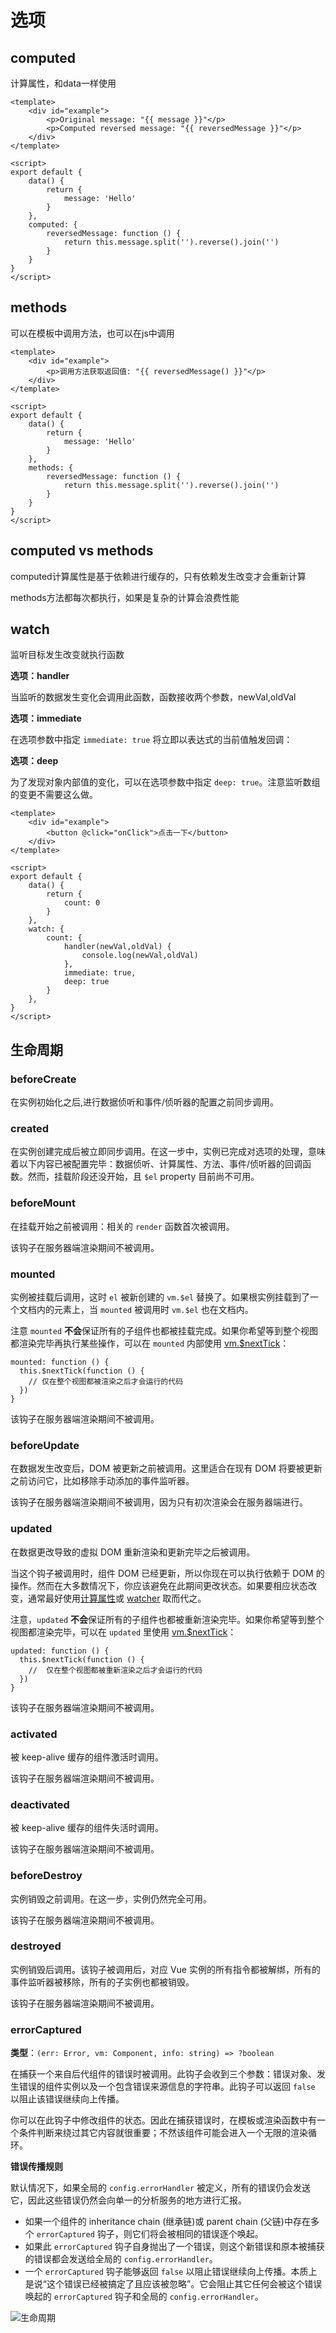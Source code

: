 # 选项

## computed

计算属性，和data一样使用

```vue
<template>
    <div id="example">
        <p>Original message: "{{ message }}"</p>
        <p>Computed reversed message: "{{ reversedMessage }}"</p>
    </div>
</template>

<script>
export default {
    data() {
        return {
            message: 'Hello'
        }
    },
    computed: {
        reversedMessage: function () {
            return this.message.split('').reverse().join('')
        }
    }
}
</script>
```


## methods

可以在模板中调用方法，也可以在js中调用

```vue
<template>
    <div id="example">
        <p>调用方法获取返回值: "{{ reversedMessage() }}"</p>
    </div>
</template>

<script>
export default {
    data() {
        return {
            message: 'Hello'
        }
    },
    methods: {
        reversedMessage: function () {
            return this.message.split('').reverse().join('')
        }
    }
}
</script>
```

## computed vs methods

computed计算属性是基于依赖进行缓存的，只有依赖发生改变才会重新计算

methods方法都每次都执行，如果是复杂的计算会浪费性能

## watch

监听目标发生改变就执行函数

**选项：handler**

 当监听的数据发生变化会调用此函数，函数接收两个参数，newVal,oldVal

**选项：immediate**

在选项参数中指定 `immediate: true` 将立即以表达式的当前值触发回调：

**选项：deep**

为了发现对象内部值的变化，可以在选项参数中指定 `deep: true`。注意监听数组的变更不需要这么做。

```vue
<template>
    <div id="example">
        <button @click="onClick">点击一下</button>
    </div>
</template>

<script>
export default {
    data() {
        return {
            count: 0
        }
    },
    watch: {
        count: {
            handler(newVal,oldVal) { 
                console.log(newVal,oldVal)
            },
            immediate: true,
            deep: true
        }
    },
}
</script>
```

## 生命周期

### beforeCreate

在实例初始化之后,进行数据侦听和事件/侦听器的配置之前同步调用。

### created

在实例创建完成后被立即同步调用。在这一步中，实例已完成对选项的处理，意味着以下内容已被配置完毕：数据侦听、计算属性、方法、事件/侦听器的回调函数。然而，挂载阶段还没开始，且 `$el` property 目前尚不可用。

### beforeMount

在挂载开始之前被调用：相关的 `render` 函数首次被调用。

该钩子在服务器端渲染期间不被调用。

### mounted

实例被挂载后调用，这时 `el` 被新创建的 `vm.$el` 替换了。如果根实例挂载到了一个文档内的元素上，当 `mounted` 被调用时 `vm.$el` 也在文档内。

注意 `mounted` **不会**保证所有的子组件也都被挂载完成。如果你希望等到整个视图都渲染完毕再执行某些操作，可以在 `mounted` 内部使用 [vm.$nextTick](https://github.com/vuejs/v2.cn.vuejs.org/blob/master/src/v2/api/index.md#vm-nextTick)：

```
mounted: function () {
  this.$nextTick(function () {
    // 仅在整个视图都被渲染之后才会运行的代码
  })
}
```

该钩子在服务器端渲染期间不被调用。

### beforeUpdate


在数据发生改变后，DOM 被更新之前被调用。这里适合在现有 DOM 将要被更新之前访问它，比如移除手动添加的事件监听器。

该钩子在服务器端渲染期间不被调用，因为只有初次渲染会在服务器端进行。


### updated


在数据更改导致的虚拟 DOM 重新渲染和更新完毕之后被调用。

当这个钩子被调用时，组件 DOM 已经更新，所以你现在可以执行依赖于 DOM 的操作。然而在大多数情况下，你应该避免在此期间更改状态。如果要相应状态改变，通常最好使用[计算属性](https://github.com/vuejs/v2.cn.vuejs.org/blob/master/src/v2/api/index.md#computed)或 [watcher](https://github.com/vuejs/v2.cn.vuejs.org/blob/master/src/v2/api/index.md#watch) 取而代之。

注意，`updated` **不会**保证所有的子组件也都被重新渲染完毕。如果你希望等到整个视图都渲染完毕，可以在 `updated` 里使用 [vm.$nextTick](https://github.com/vuejs/v2.cn.vuejs.org/blob/master/src/v2/api/index.md#vm-nextTick)：

  ```
  updated: function () {
    this.$nextTick(function () {
      //  仅在整个视图都被重新渲染之后才会运行的代码     
    })
  }
  ```

该钩子在服务器端渲染期间不被调用。


### activated


被 keep-alive 缓存的组件激活时调用。

该钩子在服务器端渲染期间不被调用。

### deactivated


被 keep-alive 缓存的组件失活时调用。

该钩子在服务器端渲染期间不被调用。



### beforeDestroy


实例销毁之前调用。在这一步，实例仍然完全可用。

该钩子在服务器端渲染期间不被调用。




### destroyed


实例销毁后调用。该钩子被调用后，对应 Vue 实例的所有指令都被解绑，所有的事件监听器被移除，所有的子实例也都被销毁。

该钩子在服务器端渲染期间不被调用。




### errorCaptured

**类型**：`(err: Error, vm: Component, info: string) => ?boolean`

在捕获一个来自后代组件的错误时被调用。此钩子会收到三个参数：错误对象、发生错误的组件实例以及一个包含错误来源信息的字符串。此钩子可以返回 `false` 以阻止该错误继续向上传播。

你可以在此钩子中修改组件的状态。因此在捕获错误时，在模板或渲染函数中有一个条件判断来绕过其它内容就很重要；不然该组件可能会进入一个无限的渲染循环。

**错误传播规则**

默认情况下，如果全局的 `config.errorHandler` 被定义，所有的错误仍会发送它，因此这些错误仍然会向单一的分析服务的地方进行汇报。

- 如果一个组件的 inheritance chain (继承链)或 parent chain (父链)中存在多个 `errorCaptured` 钩子，则它们将会被相同的错误逐个唤起。
- 如果此 `errorCaptured` 钩子自身抛出了一个错误，则这个新错误和原本被捕获的错误都会发送给全局的 `config.errorHandler`。
- 一个 `errorCaptured` 钩子能够返回 `false` 以阻止错误继续向上传播。本质上是说“这个错误已经被搞定了且应该被忽略”。它会阻止其它任何会被这个错误唤起的 `errorCaptured` 钩子和全局的 `config.errorHandler`。





![生命周期](/images/lifecycle.png)



